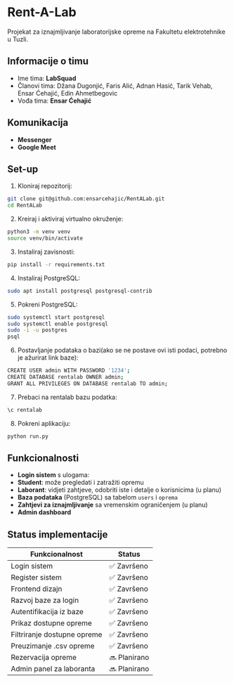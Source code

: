 # Rent-A-Lab

Projekat za iznajmljivanje laboratorijske opreme na Fakultetu elektrotehnike u Tuzli.

## Informacije o timu

- Ime tima: **LabSquad**
- Članovi tima: Džana Dugonjić, Faris Alić, Adnan Hasić, Tarik Vehab, Ensar Ćehajić, Edin Ahmetbegovic
- Vođa tima: **Ensar Ćehajić**

## Komunikacija

- **Messenger**
- **Google Meet**


## Set-up

1. Kloniraj repozitorij:
```bash
git clone git@github.com:ensarcehajic/RentALab.git
cd RentALab
```

2. Kreiraj i aktiviraj virtualno okruženje:
```bash
python3 -m venv venv
source venv/bin/activate
```

3. Instaliraj zavisnosti:
```bash
pip install -r requirements.txt
```
4. Instaliraj PostgreSQL:
```bash
sudo apt install postgresql postgresql-contrib
```
5. Pokreni PostgreSQL:
```bash
sudo systemctl start postgresql
sudo systemctl enable postgresql
sudo -i -u postgres
psql
```
6. Postavljanje podataka o bazi(ako se ne postave ovi isti podaci, potrebno je ažurirat link baze):
```bash
CREATE USER admin WITH PASSWORD '1234';
CREATE DATABASE rentalab OWNER admin;
GRANT ALL PRIVILEGES ON DATABASE rentalab TO admin;
```
7. Prebaci na rentalab bazu podatka:
```bash
\c rentalab
```

8. Pokreni aplikaciju:
```bash
python run.py
```

## Funkcionalnosti

-  **Login sistem** s ulogama:
  - **Student**: može pregledati i zatražiti opremu  
  - **Laborant**: vidjeti zahtjeve, odobriti iste i detalje o korisnicima (u planu)
- **Baza podataka** (PostgreSQL) sa tabelom `users` i `oprema`
- **Zahtjevi za iznajmljivanje** sa vremenskim ograničenjem (u planu)
- **Admin dashboard** 


## Status implementacije

| Funkcionalnost               | Status      |
|-----------------------------|-------------|
| Login sistem                | ✅ Završeno |
| Register sistem             | ✅ Završeno |
| Frontend dizajn             | ✅ Završeno |
| Razvoj baze za login        | ✅ Završeno |
| Autentifikacija iz baze     | ✅ Završeno |
| Prikaz dostupne opreme      | ✅ Završeno |
| Filtriranje dostupne opreme | ✅ Završeno |
| Preuzimanje .csv opreme     | ✅ Završeno |
| Rezervacija opreme          | 🔜 Planirano |
| Admin panel za laboranta    | 🔜 Planirano |



